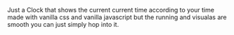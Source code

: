 Just a Clock that shows the current current time according  to your time 
made with vanilla css and vanilla javascript but the running and visualas are smooth
you can just simply hop into it.
